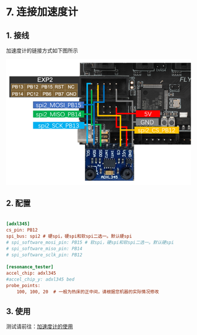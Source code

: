 # 7. 连接加速度计

## 1. 接线

加速度计的链接方式如下图所示

![adxl](../../images/boards/fly_dp5/adxl345.png)



## 2. 配置

```cfg

[adxl345]
cs_pin: PB12
spi_bus: spi2 # 硬spi，硬spi和软spi二选一。默认硬spi
# spi_software_mosi_pin: PB15 # 软spi，硬spi和软spi二选一。默认硬spi
# spi_software_miso_pin: PB14
# spi_software_sclk_pin: PB12

[resonance_tester]
accel_chip: adxl345
#accel_chip_y: adxl345 bed
probe_points:
    100, 100, 20  # 一般为热床的正中间，请根据您机器的实际情况修改
```

## 3. 使用

测试请前往：[加速度计的使用](/advanced/Accelerometer?id=测试 "点击即可跳转")
